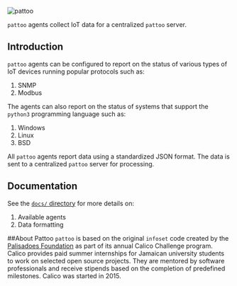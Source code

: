 ![pattoo](https://user-images.githubusercontent.com/16875803/66711530-9bdbab80-ed42-11e9-913f-7a21ede86d8f.png)

`pattoo` agents collect IoT data for a centralized `pattoo` server.

## Introduction
`pattoo` agents can be configured to report on the status of various types of IoT devices running popular protocols such as:

1. SNMP
1. Modbus

The agents can also report on the status of systems that support the `python3` programming language such as:

1. Windows
2. Linux
3. BSD

All `pattoo` agents report data using a standardized JSON format. The data is sent to a centralized `pattoo` server for processing.

## Documentation
See the [`docs/` directory](docs/README.md) for more details on:

1. Available agents
1. Data formatting

##About Pattoo
`pattoo` is based on the original `infoset` code created by the [Palisadoes Foundation](http://www.palisadoes.org) as part of its annual Calico Challenge program. Calico provides paid summer internships for  Jamaican university students to work on selected open source projects. They are mentored by software professionals and receive stipends based on the completion of predefined milestones. Calico was started in 2015.